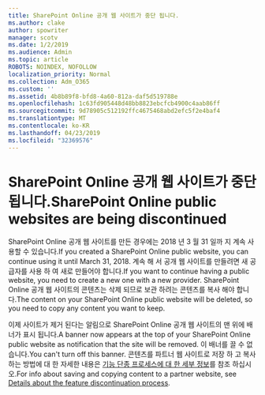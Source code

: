 ```yaml
---
title: SharePoint Online 공개 웹 사이트가 중단 됩니다.
ms.author: clake
author: spowriter
manager: scotv
ms.date: 1/2/2019
ms.audience: Admin
ms.topic: article
ROBOTS: NOINDEX, NOFOLLOW
localization_priority: Normal
ms.collection: Adm_O365
ms.custom: ''
ms.assetid: 4b8b89f8-bfd8-4a60-812a-daf5d519788e
ms.openlocfilehash: 1c63fd905448d48bb8823ebcfcb4900c4aab86ff
ms.sourcegitcommit: 9d78905c512192ffc4675468abd2efc5f2e4baf4
ms.translationtype: MT
ms.contentlocale: ko-KR
ms.lasthandoff: 04/23/2019
ms.locfileid: "32369576"
---
```

# <a name="sharepoint-online-public-websites-are-being-discontinued"></a><span data-ttu-id="d121d-102">SharePoint Online 공개 웹 사이트가 중단 됩니다.</span><span class="sxs-lookup"><span data-stu-id="d121d-102">SharePoint Online public websites are being discontinued</span></span>

<span data-ttu-id="d121d-103">SharePoint Online 공개 웹 사이트를 만든 경우에는 2018 년 3 월 31 일까 지 계속 사용할 수 있습니다.</span><span class="sxs-lookup"><span data-stu-id="d121d-103">If you created a SharePoint Online public website, you can continue using it until March 31, 2018.</span></span> <span data-ttu-id="d121d-104">계속 해 서 공개 웹 사이트를 만들려면 새 공급자를 사용 하 여 새로 만들어야 합니다.</span><span class="sxs-lookup"><span data-stu-id="d121d-104">If you want to continue having a public website, you need to create a new one with a new provider.</span></span> <span data-ttu-id="d121d-105">SharePoint Online 공개 웹 사이트의 콘텐츠는 삭제 되므로 보관 하려는 콘텐츠를 복사 해야 합니다.</span><span class="sxs-lookup"><span data-stu-id="d121d-105">The content on your SharePoint Online public website will be deleted, so you need to copy any content you want to keep.</span></span>
  
<span data-ttu-id="d121d-106">이제 사이트가 제거 된다는 알림으로 SharePoint Online 공개 웹 사이트의 맨 위에 배너가 표시 됩니다.</span><span class="sxs-lookup"><span data-stu-id="d121d-106">A banner now appears at the top of your SharePoint Online public website as notification that the site will be removed.</span></span> <span data-ttu-id="d121d-107">이 배너를 끌 수 없습니다.</span><span class="sxs-lookup"><span data-stu-id="d121d-107">You can't turn off this banner.</span></span> <span data-ttu-id="d121d-108">콘텐츠를 파트너 웹 사이트로 저장 하 고 복사 하는 방법에 대 한 자세한 내용은 [기능 단종 프로세스에 대 한 세부 정보](https://go.microsoft.com/fwlink/?linkid=866980)를 참조 하십시오.</span><span class="sxs-lookup"><span data-stu-id="d121d-108">For info about saving and copying content to a partner website, see [Details about the feature discontinuation process](https://go.microsoft.com/fwlink/?linkid=866980).</span></span> 
  

